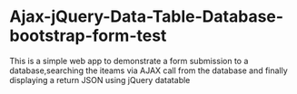 # Ajax-jQuery-Data-Table-Database-bootstrap-form-test
This is a simple web app to demonstrate a form submission to a database,searching the iteams via AJAX call from the database and finally displaying a return JSON using jQuery datatable  
